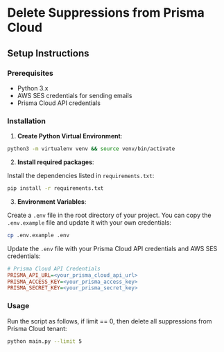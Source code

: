 # Delete Suppressions from Prisma Cloud

## Setup Instructions

### Prerequisites

- Python 3.x
- AWS SES credentials for sending emails
- Prisma Cloud API credentials

### Installation

1. **Create Python Virtual Environment**:

```bash
python3 -m virtualenv venv && source venv/bin/activate  
```

2. **Install required packages**:

Install the dependencies listed in `requirements.txt`:

```bash
pip install -r requirements.txt
```

3. **Environment Variables**:

Create a `.env` file in the root directory of your project. You can copy the `.env.example` file and update it with your own credentials:

```bash
cp .env.example .env
```

Update the `.env` file with your Prisma Cloud API credentials and AWS SES credentials:

```ini
# Prisma Cloud API Credentials
PRISMA_API_URL=<your_prisma_cloud_api_url>
PRISMA_ACCESS_KEY=<your_prisma_access_key>
PRISMA_SECRET_KEY=<your_prisma_secret_key>
```

### Usage

Run the script as follows, if limit == 0, then delete all suppressions from Prisma Cloud tenant:

```bash
python main.py --limit 5
```